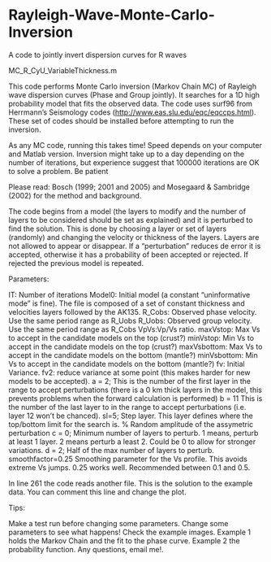 # Rayleigh-Wave-Monte-Carlo-Inversion
A code to jointly invert dispersion curves for R waves

MC_R_CyU_VariableThickness.m

This code performs Monte Carlo inversion (Markov Chain MC) of Rayleigh wave dispersion curves (Phase and Group jointly). It searches for a 1D high probability model that fits the observed data. The code uses surf96 from Herrmann’s Seismology codes (http://www.eas.slu.edu/eqc/eqccps.html). These set of codes should be installed before attempting to run the inversion. 

As any MC code, running this takes time! Speed depends on your computer and Matlab version. Inversion might take up to a day depending on the number of iterations, but experience suggest that 100000 iterations are OK to solve a problem. Be patient

Please read: Bosch (1999; 2001 and 2005) and Mosegaard & Sambridge (2002) for the method and background. 


The code begins from a model (the layers to modify and the number of layers to be considered should be set as explained) and it is perturbed to find the solution. This is done by choosing a layer or set of layers (randomly) and changing the velocity or thickness of the layers. Layers are not allowed to appear or disappear.  If a “perturbation” reduces de error it is accepted, otherwise it has a probability of been accepted or rejected. If rejected the previous model is repeated.

Parameters:

IT: Number of iterations
Model0: Initial model (a constant “uninformative mode” is fine). The file is composed of a set of constant thickness and velocities layers followed by the AK135.
R_Cobs: Observed phase velocity. Use the same period range as R_Uobs
R_Uobs: Observed group velocity. Use the same period range as R_Cobs
VpVs:Vp/Vs ratio.
maxVstop: Max Vs to accept in the candidate models on the top (crust?)
minVstop: Min Vs to accept in the candidate models on the top (crust?)
maxVsbottom: Max Vs to accept in the candidate models on the bottom (mantle?)
minVsbottom: Min Vs to accept in the candidate models on the bottom (mantle?)
fv: Initial Variance.
fv2: reduce variance at some point (this makes harder for new models to be accepted).
a = 2; This is the number of the first layer in the range to accept perturbations (there is a 0 km thick layers in the model, this prevents problems when the forward calculation is performed)
b = 11 This is the number of the last layer to in the range to accept perturbations (i.e. layer 12 won’t be chanced).
sl=5; Step layer. This layer defines where the top/bottom limit for the search is.
% Random amplitude of the assymetric perturbation
c = 0; Minimum number of layers to perturb. 1 means, perturb at least 1 layer. 2 means perturb a least 2. Could be 0 to allow for stronger variations.
d = 2; Half of the max number of layers to perturb.
smoothfactor=0.25 Smoothing parameter for the Vs profile. This avoids extreme Vs jumps. 0.25 works well. Recommended between 0.1 and 0.5.

In line 261 the code reads another file. This is the solution to the example data. You can comment this line and change the plot. 


Tips:

Make a test run before changing some parameters.
Change some parameters to see what happens!
Check the example images. Example 1 holds the Markov Chain and the fit to the phase curve. Example 2 the probability function.
Any questions, email me!.
